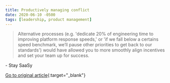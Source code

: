 ```yaml
---
title: Productively managing conflict
date: 2020-06-10 -0500
tags: [leadership, product management]
---
```


> Alternative processes (e.g. 'dedicate 20% of engineering time to improving platform response speeds,' or 'if we fall below a certains speed benchmark, we’ll pause other priorities to get back to our standards') would have allowed you to more smoothly align incentives and set your team up for success.

\- Stay SaaSy

[Go to original article](https://staysaasy.com/product/2020/09/06/soft-skills-for-managers.html?utm_source=pronouncedjerry&utm_medium=blog&utm_campaign=posts){:target="_blank"}